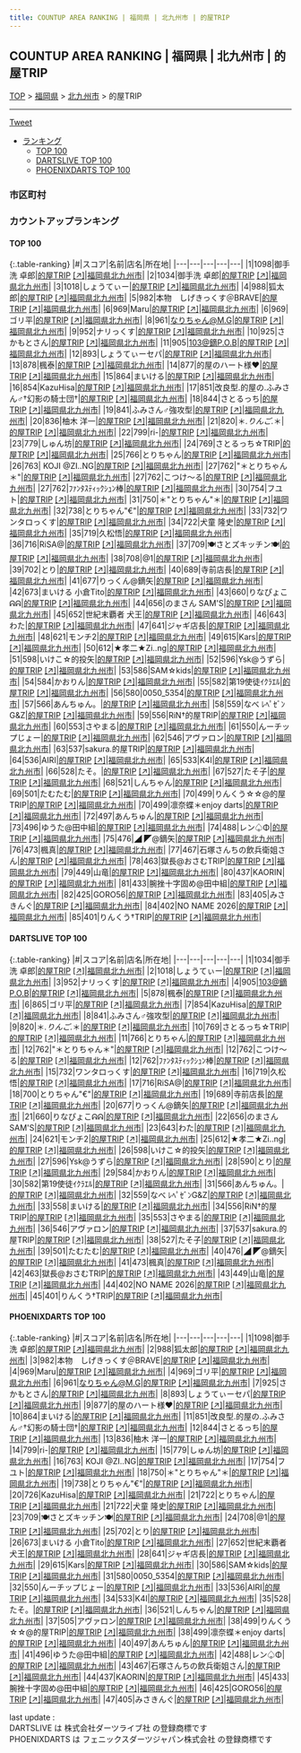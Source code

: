 ```yaml
---
title: COUNTUP AREA RANKING | 福岡県 | 北九州市 | 的屋TRIP
---
```

## COUNTUP AREA RANKING | 福岡県 | 北九州市 | 的屋TRIP

[TOP](/darts/rank/) > [福岡県](/darts/rank/福岡県/) > [北九州市](/darts/rank/福岡県/北九州市/) > 的屋TRIP

___

<a href="https://twitter.com/share?ref_src=twsrc%5Etfw" data-text="COUNTUP AREA RANKING | 福岡県北九州市的屋TRIP" class="twitter-share-button" data-hashtags="DARTSLIVE,PHOENIXDARTS,darts,ダーツ" data-show-count="false">Tweet</a>

* [ランキング](#カウントアップランキング)
    * [TOP 100](#top-100)
    * [DARTSLIVE TOP 100](#dartslive-top-100)
    * [PHOENIXDARTS TOP 100](#phoenixdarts-top-100)

### 市区町村

<ul>

</ul>

### カウントアップランキング

#### TOP 100



{:.table-ranking}
|#|スコア|名前|店名|所在地|
|---|---|---|---|---|
|1|1098|<span class="rank-name-pd">御手洗  卓郎</span>|<a href="/darts/rank/shops/8245.html">的屋TRIP</a> <a href="https://vs.phoenixdarts.com/jp/shop/shopDetailInfo/s_8245?s_seq=8245">[↗]</a>|<a href="/darts/rank/福岡県/北九州市">福岡県北九州市</a>|
|2|1034|<span class="rank-name-dl">御手洗 卓郎</span>|<a href="/darts/rank/shops/a329eb5aad9221e40d9b047a20a7ba1e.html">的屋TRIP</a> <a href="https://search.dartslive.com/jp/shop/a329eb5aad9221e40d9b047a20a7ba1e">[↗]</a>|<a href="/darts/rank/福岡県/北九州市">福岡県北九州市</a>|
|3|1018|<span class="rank-name-dl">しょうてぃー</span>|<a href="/darts/rank/shops/a329eb5aad9221e40d9b047a20a7ba1e.html">的屋TRIP</a> <a href="https://search.dartslive.com/jp/shop/a329eb5aad9221e40d9b047a20a7ba1e">[↗]</a>|<a href="/darts/rank/福岡県/北九州市">福岡県北九州市</a>|
|4|988|<span class="rank-name-pd">狐太郎</span>|<a href="/darts/rank/shops/8245.html">的屋TRIP</a> <a href="https://vs.phoenixdarts.com/jp/shop/shopDetailInfo/s_8245?s_seq=8245">[↗]</a>|<a href="/darts/rank/福岡県/北九州市">福岡県北九州市</a>|
|5|982|<span class="rank-name-pd">本物　しげきっくす＠BRAVE</span>|<a href="/darts/rank/shops/8245.html">的屋TRIP</a> <a href="https://vs.phoenixdarts.com/jp/shop/shopDetailInfo/s_8245?s_seq=8245">[↗]</a>|<a href="/darts/rank/福岡県/北九州市">福岡県北九州市</a>|
|6|969|<span class="rank-name-pd">Maru</span>|<a href="/darts/rank/shops/8245.html">的屋TRIP</a> <a href="https://vs.phoenixdarts.com/jp/shop/shopDetailInfo/s_8245?s_seq=8245">[↗]</a>|<a href="/darts/rank/福岡県/北九州市">福岡県北九州市</a>|
|6|969|<span class="rank-name-pd">ゴリ平</span>|<a href="/darts/rank/shops/8245.html">的屋TRIP</a> <a href="https://vs.phoenixdarts.com/jp/shop/shopDetailInfo/s_8245?s_seq=8245">[↗]</a>|<a href="/darts/rank/福岡県/北九州市">福岡県北九州市</a>|
|8|961|<span class="rank-name-pd">なりちゃん@M.G</span>|<a href="/darts/rank/shops/8245.html">的屋TRIP</a> <a href="https://vs.phoenixdarts.com/jp/shop/shopDetailInfo/s_8245?s_seq=8245">[↗]</a>|<a href="/darts/rank/福岡県/北九州市">福岡県北九州市</a>|
|9|952|<span class="rank-name-dl">ナリっくす</span>|<a href="/darts/rank/shops/a329eb5aad9221e40d9b047a20a7ba1e.html">的屋TRIP</a> <a href="https://search.dartslive.com/jp/shop/a329eb5aad9221e40d9b047a20a7ba1e">[↗]</a>|<a href="/darts/rank/福岡県/北九州市">福岡県北九州市</a>|
|10|925|<span class="rank-name-pd">さかもとさん</span>|<a href="/darts/rank/shops/8245.html">的屋TRIP</a> <a href="https://vs.phoenixdarts.com/jp/shop/shopDetailInfo/s_8245?s_seq=8245">[↗]</a>|<a href="/darts/rank/福岡県/北九州市">福岡県北九州市</a>|
|11|905|<span class="rank-name-dl">103@鏑P.O.B</span>|<a href="/darts/rank/shops/a329eb5aad9221e40d9b047a20a7ba1e.html">的屋TRIP</a> <a href="https://search.dartslive.com/jp/shop/a329eb5aad9221e40d9b047a20a7ba1e">[↗]</a>|<a href="/darts/rank/福岡県/北九州市">福岡県北九州市</a>|
|12|893|<span class="rank-name-pd">しょうてぃーセパ</span>|<a href="/darts/rank/shops/8245.html">的屋TRIP</a> <a href="https://vs.phoenixdarts.com/jp/shop/shopDetailInfo/s_8245?s_seq=8245">[↗]</a>|<a href="/darts/rank/福岡県/北九州市">福岡県北九州市</a>|
|13|878|<span class="rank-name-dl">楓泰</span>|<a href="/darts/rank/shops/a329eb5aad9221e40d9b047a20a7ba1e.html">的屋TRIP</a> <a href="https://search.dartslive.com/jp/shop/a329eb5aad9221e40d9b047a20a7ba1e">[↗]</a>|<a href="/darts/rank/福岡県/北九州市">福岡県北九州市</a>|
|14|877|<span class="rank-name-pd">的屋のハート様♥️</span>|<a href="/darts/rank/shops/8245.html">的屋TRIP</a> <a href="https://vs.phoenixdarts.com/jp/shop/shopDetailInfo/s_8245?s_seq=8245">[↗]</a>|<a href="/darts/rank/福岡県/北九州市">福岡県北九州市</a>|
|15|864|<span class="rank-name-pd">まいける</span>|<a href="/darts/rank/shops/8245.html">的屋TRIP</a> <a href="https://vs.phoenixdarts.com/jp/shop/shopDetailInfo/s_8245?s_seq=8245">[↗]</a>|<a href="/darts/rank/福岡県/北九州市">福岡県北九州市</a>|
|16|854|<span class="rank-name-dl">KazuHisa</span>|<a href="/darts/rank/shops/a329eb5aad9221e40d9b047a20a7ba1e.html">的屋TRIP</a> <a href="https://search.dartslive.com/jp/shop/a329eb5aad9221e40d9b047a20a7ba1e">[↗]</a>|<a href="/darts/rank/福岡県/北九州市">福岡県北九州市</a>|
|17|851|<span class="rank-name-pd">改良型.的屋の.ふみさん♂†幻影の騎士団†</span>|<a href="/darts/rank/shops/8245.html">的屋TRIP</a> <a href="https://vs.phoenixdarts.com/jp/shop/shopDetailInfo/s_8245?s_seq=8245">[↗]</a>|<a href="/darts/rank/福岡県/北九州市">福岡県北九州市</a>|
|18|844|<span class="rank-name-pd">さとるっち</span>|<a href="/darts/rank/shops/8245.html">的屋TRIP</a> <a href="https://vs.phoenixdarts.com/jp/shop/shopDetailInfo/s_8245?s_seq=8245">[↗]</a>|<a href="/darts/rank/福岡県/北九州市">福岡県北九州市</a>|
|19|841|<span class="rank-name-dl">ふみさん♂強攻型</span>|<a href="/darts/rank/shops/a329eb5aad9221e40d9b047a20a7ba1e.html">的屋TRIP</a> <a href="https://search.dartslive.com/jp/shop/a329eb5aad9221e40d9b047a20a7ba1e">[↗]</a>|<a href="/darts/rank/福岡県/北九州市">福岡県北九州市</a>|
|20|836|<span class="rank-name-pd">柚木 洋一</span>|<a href="/darts/rank/shops/8245.html">的屋TRIP</a> <a href="https://vs.phoenixdarts.com/jp/shop/shopDetailInfo/s_8245?s_seq=8245">[↗]</a>|<a href="/darts/rank/福岡県/北九州市">福岡県北九州市</a>|
|21|820|<span class="rank-name-dl">＊*.りんご.*＊</span>|<a href="/darts/rank/shops/a329eb5aad9221e40d9b047a20a7ba1e.html">的屋TRIP</a> <a href="https://search.dartslive.com/jp/shop/a329eb5aad9221e40d9b047a20a7ba1e">[↗]</a>|<a href="/darts/rank/福岡県/北九州市">福岡県北九州市</a>|
|22|799|<span class="rank-name-pd">ri-</span>|<a href="/darts/rank/shops/8245.html">的屋TRIP</a> <a href="https://vs.phoenixdarts.com/jp/shop/shopDetailInfo/s_8245?s_seq=8245">[↗]</a>|<a href="/darts/rank/福岡県/北九州市">福岡県北九州市</a>|
|23|779|<span class="rank-name-pd">しゅん坊</span>|<a href="/darts/rank/shops/8245.html">的屋TRIP</a> <a href="https://vs.phoenixdarts.com/jp/shop/shopDetailInfo/s_8245?s_seq=8245">[↗]</a>|<a href="/darts/rank/福岡県/北九州市">福岡県北九州市</a>|
|24|769|<span class="rank-name-dl">さとるっち☆TRIP</span>|<a href="/darts/rank/shops/a329eb5aad9221e40d9b047a20a7ba1e.html">的屋TRIP</a> <a href="https://search.dartslive.com/jp/shop/a329eb5aad9221e40d9b047a20a7ba1e">[↗]</a>|<a href="/darts/rank/福岡県/北九州市">福岡県北九州市</a>|
|25|766|<span class="rank-name-dl">とりちゃん</span>|<a href="/darts/rank/shops/a329eb5aad9221e40d9b047a20a7ba1e.html">的屋TRIP</a> <a href="https://search.dartslive.com/jp/shop/a329eb5aad9221e40d9b047a20a7ba1e">[↗]</a>|<a href="/darts/rank/福岡県/北九州市">福岡県北九州市</a>|
|26|763|<span class="rank-name-pd"> KOJI @ZI..NG</span>|<a href="/darts/rank/shops/8245.html">的屋TRIP</a> <a href="https://vs.phoenixdarts.com/jp/shop/shopDetailInfo/s_8245?s_seq=8245">[↗]</a>|<a href="/darts/rank/福岡県/北九州市">福岡県北九州市</a>|
|27|762|<span class="rank-name-dl">&quot;＊とりちゃん＊&quot;</span>|<a href="/darts/rank/shops/a329eb5aad9221e40d9b047a20a7ba1e.html">的屋TRIP</a> <a href="https://search.dartslive.com/jp/shop/a329eb5aad9221e40d9b047a20a7ba1e">[↗]</a>|<a href="/darts/rank/福岡県/北九州市">福岡県北九州市</a>|
|27|762|<span class="rank-name-dl">こつけ〜る</span>|<a href="/darts/rank/shops/a329eb5aad9221e40d9b047a20a7ba1e.html">的屋TRIP</a> <a href="https://search.dartslive.com/jp/shop/a329eb5aad9221e40d9b047a20a7ba1e">[↗]</a>|<a href="/darts/rank/福岡県/北九州市">福岡県北九州市</a>|
|27|762|<span class="rank-name-dl">ﾌｧﾝﾀｽﾃｨｯｸｼｭﾝ棒</span>|<a href="/darts/rank/shops/a329eb5aad9221e40d9b047a20a7ba1e.html">的屋TRIP</a> <a href="https://search.dartslive.com/jp/shop/a329eb5aad9221e40d9b047a20a7ba1e">[↗]</a>|<a href="/darts/rank/福岡県/北九州市">福岡県北九州市</a>|
|30|754|<span class="rank-name-pd">フユト</span>|<a href="/darts/rank/shops/8245.html">的屋TRIP</a> <a href="https://vs.phoenixdarts.com/jp/shop/shopDetailInfo/s_8245?s_seq=8245">[↗]</a>|<a href="/darts/rank/福岡県/北九州市">福岡県北九州市</a>|
|31|750|<span class="rank-name-pd">＊&quot;とりちゃん&quot;＊</span>|<a href="/darts/rank/shops/8245.html">的屋TRIP</a> <a href="https://vs.phoenixdarts.com/jp/shop/shopDetailInfo/s_8245?s_seq=8245">[↗]</a>|<a href="/darts/rank/福岡県/北九州市">福岡県北九州市</a>|
|32|738|<span class="rank-name-pd">とりちゃん&quot;€&quot;</span>|<a href="/darts/rank/shops/8245.html">的屋TRIP</a> <a href="https://vs.phoenixdarts.com/jp/shop/shopDetailInfo/s_8245?s_seq=8245">[↗]</a>|<a href="/darts/rank/福岡県/北九州市">福岡県北九州市</a>|
|33|732|<span class="rank-name-dl">ワンタロっくす</span>|<a href="/darts/rank/shops/a329eb5aad9221e40d9b047a20a7ba1e.html">的屋TRIP</a> <a href="https://search.dartslive.com/jp/shop/a329eb5aad9221e40d9b047a20a7ba1e">[↗]</a>|<a href="/darts/rank/福岡県/北九州市">福岡県北九州市</a>|
|34|722|<span class="rank-name-pd">犬童 隆史</span>|<a href="/darts/rank/shops/8245.html">的屋TRIP</a> <a href="https://vs.phoenixdarts.com/jp/shop/shopDetailInfo/s_8245?s_seq=8245">[↗]</a>|<a href="/darts/rank/福岡県/北九州市">福岡県北九州市</a>|
|35|719|<span class="rank-name-dl">久松悟</span>|<a href="/darts/rank/shops/a329eb5aad9221e40d9b047a20a7ba1e.html">的屋TRIP</a> <a href="https://search.dartslive.com/jp/shop/a329eb5aad9221e40d9b047a20a7ba1e">[↗]</a>|<a href="/darts/rank/福岡県/北九州市">福岡県北九州市</a>|
|36|716|<span class="rank-name-dl">RiSA@</span>|<a href="/darts/rank/shops/a329eb5aad9221e40d9b047a20a7ba1e.html">的屋TRIP</a> <a href="https://search.dartslive.com/jp/shop/a329eb5aad9221e40d9b047a20a7ba1e">[↗]</a>|<a href="/darts/rank/福岡県/北九州市">福岡県北九州市</a>|
|37|709|<span class="rank-name-pd">🍽さとズキッチン🍽</span>|<a href="/darts/rank/shops/8245.html">的屋TRIP</a> <a href="https://vs.phoenixdarts.com/jp/shop/shopDetailInfo/s_8245?s_seq=8245">[↗]</a>|<a href="/darts/rank/福岡県/北九州市">福岡県北九州市</a>|
|38|708|<span class="rank-name-pd">@1</span>|<a href="/darts/rank/shops/8245.html">的屋TRIP</a> <a href="https://vs.phoenixdarts.com/jp/shop/shopDetailInfo/s_8245?s_seq=8245">[↗]</a>|<a href="/darts/rank/福岡県/北九州市">福岡県北九州市</a>|
|39|702|<span class="rank-name-pd">とり</span>|<a href="/darts/rank/shops/8245.html">的屋TRIP</a> <a href="https://vs.phoenixdarts.com/jp/shop/shopDetailInfo/s_8245?s_seq=8245">[↗]</a>|<a href="/darts/rank/福岡県/北九州市">福岡県北九州市</a>|
|40|689|<span class="rank-name-dl">寺前店長</span>|<a href="/darts/rank/shops/a329eb5aad9221e40d9b047a20a7ba1e.html">的屋TRIP</a> <a href="https://search.dartslive.com/jp/shop/a329eb5aad9221e40d9b047a20a7ba1e">[↗]</a>|<a href="/darts/rank/福岡県/北九州市">福岡県北九州市</a>|
|41|677|<span class="rank-name-dl">りっくん@鏑矢</span>|<a href="/darts/rank/shops/a329eb5aad9221e40d9b047a20a7ba1e.html">的屋TRIP</a> <a href="https://search.dartslive.com/jp/shop/a329eb5aad9221e40d9b047a20a7ba1e">[↗]</a>|<a href="/darts/rank/福岡県/北九州市">福岡県北九州市</a>|
|42|673|<span class="rank-name-pd">まいける 小倉Tito</span>|<a href="/darts/rank/shops/8245.html">的屋TRIP</a> <a href="https://vs.phoenixdarts.com/jp/shop/shopDetailInfo/s_8245?s_seq=8245">[↗]</a>|<a href="/darts/rank/福岡県/北九州市">福岡県北九州市</a>|
|43|660|<span class="rank-name-dl">りなぴょこᕱᕱ︎</span>|<a href="/darts/rank/shops/a329eb5aad9221e40d9b047a20a7ba1e.html">的屋TRIP</a> <a href="https://search.dartslive.com/jp/shop/a329eb5aad9221e40d9b047a20a7ba1e">[↗]</a>|<a href="/darts/rank/福岡県/北九州市">福岡県北九州市</a>|
|44|656|<span class="rank-name-dl">のまさん SAM&#x27;S</span>|<a href="/darts/rank/shops/a329eb5aad9221e40d9b047a20a7ba1e.html">的屋TRIP</a> <a href="https://search.dartslive.com/jp/shop/a329eb5aad9221e40d9b047a20a7ba1e">[↗]</a>|<a href="/darts/rank/福岡県/北九州市">福岡県北九州市</a>|
|45|652|<span class="rank-name-pd">世紀末覇者 犬王</span>|<a href="/darts/rank/shops/8245.html">的屋TRIP</a> <a href="https://vs.phoenixdarts.com/jp/shop/shopDetailInfo/s_8245?s_seq=8245">[↗]</a>|<a href="/darts/rank/福岡県/北九州市">福岡県北九州市</a>|
|46|643|<span class="rank-name-dl">わた</span>|<a href="/darts/rank/shops/a329eb5aad9221e40d9b047a20a7ba1e.html">的屋TRIP</a> <a href="https://search.dartslive.com/jp/shop/a329eb5aad9221e40d9b047a20a7ba1e">[↗]</a>|<a href="/darts/rank/福岡県/北九州市">福岡県北九州市</a>|
|47|641|<span class="rank-name-pd">ジャギ店長</span>|<a href="/darts/rank/shops/8245.html">的屋TRIP</a> <a href="https://vs.phoenixdarts.com/jp/shop/shopDetailInfo/s_8245?s_seq=8245">[↗]</a>|<a href="/darts/rank/福岡県/北九州市">福岡県北九州市</a>|
|48|621|<span class="rank-name-dl">モンチ2</span>|<a href="/darts/rank/shops/a329eb5aad9221e40d9b047a20a7ba1e.html">的屋TRIP</a> <a href="https://search.dartslive.com/jp/shop/a329eb5aad9221e40d9b047a20a7ba1e">[↗]</a>|<a href="/darts/rank/福岡県/北九州市">福岡県北九州市</a>|
|49|615|<span class="rank-name-pd">Kars</span>|<a href="/darts/rank/shops/8245.html">的屋TRIP</a> <a href="https://vs.phoenixdarts.com/jp/shop/shopDetailInfo/s_8245?s_seq=8245">[↗]</a>|<a href="/darts/rank/福岡県/北九州市">福岡県北九州市</a>|
|50|612|<span class="rank-name-dl">★孝二★Zi..ng</span>|<a href="/darts/rank/shops/a329eb5aad9221e40d9b047a20a7ba1e.html">的屋TRIP</a> <a href="https://search.dartslive.com/jp/shop/a329eb5aad9221e40d9b047a20a7ba1e">[↗]</a>|<a href="/darts/rank/福岡県/北九州市">福岡県北九州市</a>|
|51|598|<span class="rank-name-dl">いけこ☆的投矢</span>|<a href="/darts/rank/shops/a329eb5aad9221e40d9b047a20a7ba1e.html">的屋TRIP</a> <a href="https://search.dartslive.com/jp/shop/a329eb5aad9221e40d9b047a20a7ba1e">[↗]</a>|<a href="/darts/rank/福岡県/北九州市">福岡県北九州市</a>|
|52|596|<span class="rank-name-dl">Ysk@うずら</span>|<a href="/darts/rank/shops/a329eb5aad9221e40d9b047a20a7ba1e.html">的屋TRIP</a> <a href="https://search.dartslive.com/jp/shop/a329eb5aad9221e40d9b047a20a7ba1e">[↗]</a>|<a href="/darts/rank/福岡県/北九州市">福岡県北九州市</a>|
|53|586|<span class="rank-name-pd">SAM☆kids</span>|<a href="/darts/rank/shops/8245.html">的屋TRIP</a> <a href="https://vs.phoenixdarts.com/jp/shop/shopDetailInfo/s_8245?s_seq=8245">[↗]</a>|<a href="/darts/rank/福岡県/北九州市">福岡県北九州市</a>|
|54|584|<span class="rank-name-dl">かおりん</span>|<a href="/darts/rank/shops/a329eb5aad9221e40d9b047a20a7ba1e.html">的屋TRIP</a> <a href="https://search.dartslive.com/jp/shop/a329eb5aad9221e40d9b047a20a7ba1e">[↗]</a>|<a href="/darts/rank/福岡県/北九州市">福岡県北九州市</a>|
|55|582|<span class="rank-name-dl">第19使徒ｲｸﾗｴﾙ</span>|<a href="/darts/rank/shops/a329eb5aad9221e40d9b047a20a7ba1e.html">的屋TRIP</a> <a href="https://search.dartslive.com/jp/shop/a329eb5aad9221e40d9b047a20a7ba1e">[↗]</a>|<a href="/darts/rank/福岡県/北九州市">福岡県北九州市</a>|
|56|580|<span class="rank-name-pd">0050_5354</span>|<a href="/darts/rank/shops/8245.html">的屋TRIP</a> <a href="https://vs.phoenixdarts.com/jp/shop/shopDetailInfo/s_8245?s_seq=8245">[↗]</a>|<a href="/darts/rank/福岡県/北九州市">福岡県北九州市</a>|
|57|566|<span class="rank-name-dl">あんちゅん。</span>|<a href="/darts/rank/shops/a329eb5aad9221e40d9b047a20a7ba1e.html">的屋TRIP</a> <a href="https://search.dartslive.com/jp/shop/a329eb5aad9221e40d9b047a20a7ba1e">[↗]</a>|<a href="/darts/rank/福岡県/北九州市">福岡県北九州市</a>|
|58|559|<span class="rank-name-dl">なべ ﾚﾍﾟｾﾞﾝG&amp;Z</span>|<a href="/darts/rank/shops/a329eb5aad9221e40d9b047a20a7ba1e.html">的屋TRIP</a> <a href="https://search.dartslive.com/jp/shop/a329eb5aad9221e40d9b047a20a7ba1e">[↗]</a>|<a href="/darts/rank/福岡県/北九州市">福岡県北九州市</a>|
|59|556|<span class="rank-name-dl">RiN†的屋TRIP</span>|<a href="/darts/rank/shops/a329eb5aad9221e40d9b047a20a7ba1e.html">的屋TRIP</a> <a href="https://search.dartslive.com/jp/shop/a329eb5aad9221e40d9b047a20a7ba1e">[↗]</a>|<a href="/darts/rank/福岡県/北九州市">福岡県北九州市</a>|
|60|553|<span class="rank-name-dl">さやまる</span>|<a href="/darts/rank/shops/a329eb5aad9221e40d9b047a20a7ba1e.html">的屋TRIP</a> <a href="https://search.dartslive.com/jp/shop/a329eb5aad9221e40d9b047a20a7ba1e">[↗]</a>|<a href="/darts/rank/福岡県/北九州市">福岡県北九州市</a>|
|61|550|<span class="rank-name-pd">んーチップじょー</span>|<a href="/darts/rank/shops/8245.html">的屋TRIP</a> <a href="https://vs.phoenixdarts.com/jp/shop/shopDetailInfo/s_8245?s_seq=8245">[↗]</a>|<a href="/darts/rank/福岡県/北九州市">福岡県北九州市</a>|
|62|546|<span class="rank-name-dl">アヴァロン</span>|<a href="/darts/rank/shops/a329eb5aad9221e40d9b047a20a7ba1e.html">的屋TRIP</a> <a href="https://search.dartslive.com/jp/shop/a329eb5aad9221e40d9b047a20a7ba1e">[↗]</a>|<a href="/darts/rank/福岡県/北九州市">福岡県北九州市</a>|
|63|537|<span class="rank-name-dl">sakura.的屋TRIP</span>|<a href="/darts/rank/shops/a329eb5aad9221e40d9b047a20a7ba1e.html">的屋TRIP</a> <a href="https://search.dartslive.com/jp/shop/a329eb5aad9221e40d9b047a20a7ba1e">[↗]</a>|<a href="/darts/rank/福岡県/北九州市">福岡県北九州市</a>|
|64|536|<span class="rank-name-pd">AIRI</span>|<a href="/darts/rank/shops/8245.html">的屋TRIP</a> <a href="https://vs.phoenixdarts.com/jp/shop/shopDetailInfo/s_8245?s_seq=8245">[↗]</a>|<a href="/darts/rank/福岡県/北九州市">福岡県北九州市</a>|
|65|533|<span class="rank-name-pd">K4I</span>|<a href="/darts/rank/shops/8245.html">的屋TRIP</a> <a href="https://vs.phoenixdarts.com/jp/shop/shopDetailInfo/s_8245?s_seq=8245">[↗]</a>|<a href="/darts/rank/福岡県/北九州市">福岡県北九州市</a>|
|66|528|<span class="rank-name-pd">たそ。</span>|<a href="/darts/rank/shops/8245.html">的屋TRIP</a> <a href="https://vs.phoenixdarts.com/jp/shop/shopDetailInfo/s_8245?s_seq=8245">[↗]</a>|<a href="/darts/rank/福岡県/北九州市">福岡県北九州市</a>|
|67|527|<span class="rank-name-dl">たそ子</span>|<a href="/darts/rank/shops/a329eb5aad9221e40d9b047a20a7ba1e.html">的屋TRIP</a> <a href="https://search.dartslive.com/jp/shop/a329eb5aad9221e40d9b047a20a7ba1e">[↗]</a>|<a href="/darts/rank/福岡県/北九州市">福岡県北九州市</a>|
|68|521|<span class="rank-name-pd">しんちゃん</span>|<a href="/darts/rank/shops/8245.html">的屋TRIP</a> <a href="https://vs.phoenixdarts.com/jp/shop/shopDetailInfo/s_8245?s_seq=8245">[↗]</a>|<a href="/darts/rank/福岡県/北九州市">福岡県北九州市</a>|
|69|501|<span class="rank-name-dl">たむたむ</span>|<a href="/darts/rank/shops/a329eb5aad9221e40d9b047a20a7ba1e.html">的屋TRIP</a> <a href="https://search.dartslive.com/jp/shop/a329eb5aad9221e40d9b047a20a7ba1e">[↗]</a>|<a href="/darts/rank/福岡県/北九州市">福岡県北九州市</a>|
|70|499|<span class="rank-name-pd">りんくう☆☆@的屋TRIP</span>|<a href="/darts/rank/shops/8245.html">的屋TRIP</a> <a href="https://vs.phoenixdarts.com/jp/shop/shopDetailInfo/s_8245?s_seq=8245">[↗]</a>|<a href="/darts/rank/福岡県/北九州市">福岡県北九州市</a>|
|70|499|<span class="rank-name-pd">凛奈蝶＊enjoy darts</span>|<a href="/darts/rank/shops/8245.html">的屋TRIP</a> <a href="https://vs.phoenixdarts.com/jp/shop/shopDetailInfo/s_8245?s_seq=8245">[↗]</a>|<a href="/darts/rank/福岡県/北九州市">福岡県北九州市</a>|
|72|497|<span class="rank-name-pd">あんちゅん</span>|<a href="/darts/rank/shops/8245.html">的屋TRIP</a> <a href="https://vs.phoenixdarts.com/jp/shop/shopDetailInfo/s_8245?s_seq=8245">[↗]</a>|<a href="/darts/rank/福岡県/北九州市">福岡県北九州市</a>|
|73|496|<span class="rank-name-pd">ゆうた@田中組</span>|<a href="/darts/rank/shops/8245.html">的屋TRIP</a> <a href="https://vs.phoenixdarts.com/jp/shop/shopDetailInfo/s_8245?s_seq=8245">[↗]</a>|<a href="/darts/rank/福岡県/北九州市">福岡県北九州市</a>|
|74|488|<span class="rank-name-pd">レン♤Φ</span>|<a href="/darts/rank/shops/8245.html">的屋TRIP</a> <a href="https://vs.phoenixdarts.com/jp/shop/shopDetailInfo/s_8245?s_seq=8245">[↗]</a>|<a href="/darts/rank/福岡県/北九州市">福岡県北九州市</a>|
|75|476|<span class="rank-name-dl">◢ ◤@鏑矢</span>|<a href="/darts/rank/shops/a329eb5aad9221e40d9b047a20a7ba1e.html">的屋TRIP</a> <a href="https://search.dartslive.com/jp/shop/a329eb5aad9221e40d9b047a20a7ba1e">[↗]</a>|<a href="/darts/rank/福岡県/北九州市">福岡県北九州市</a>|
|76|473|<span class="rank-name-dl">楓真</span>|<a href="/darts/rank/shops/a329eb5aad9221e40d9b047a20a7ba1e.html">的屋TRIP</a> <a href="https://search.dartslive.com/jp/shop/a329eb5aad9221e40d9b047a20a7ba1e">[↗]</a>|<a href="/darts/rank/福岡県/北九州市">福岡県北九州市</a>|
|77|467|<span class="rank-name-pd">石塚さんちの飲兵衛姐さん</span>|<a href="/darts/rank/shops/8245.html">的屋TRIP</a> <a href="https://vs.phoenixdarts.com/jp/shop/shopDetailInfo/s_8245?s_seq=8245">[↗]</a>|<a href="/darts/rank/福岡県/北九州市">福岡県北九州市</a>|
|78|463|<span class="rank-name-dl">獄長@おさむTRIP</span>|<a href="/darts/rank/shops/a329eb5aad9221e40d9b047a20a7ba1e.html">的屋TRIP</a> <a href="https://search.dartslive.com/jp/shop/a329eb5aad9221e40d9b047a20a7ba1e">[↗]</a>|<a href="/darts/rank/福岡県/北九州市">福岡県北九州市</a>|
|79|449|<span class="rank-name-dl">山竜</span>|<a href="/darts/rank/shops/a329eb5aad9221e40d9b047a20a7ba1e.html">的屋TRIP</a> <a href="https://search.dartslive.com/jp/shop/a329eb5aad9221e40d9b047a20a7ba1e">[↗]</a>|<a href="/darts/rank/福岡県/北九州市">福岡県北九州市</a>|
|80|437|<span class="rank-name-pd">KAORIN</span>|<a href="/darts/rank/shops/8245.html">的屋TRIP</a> <a href="https://vs.phoenixdarts.com/jp/shop/shopDetailInfo/s_8245?s_seq=8245">[↗]</a>|<a href="/darts/rank/福岡県/北九州市">福岡県北九州市</a>|
|81|433|<span class="rank-name-pd">腕挫十字固め@田中組</span>|<a href="/darts/rank/shops/8245.html">的屋TRIP</a> <a href="https://vs.phoenixdarts.com/jp/shop/shopDetailInfo/s_8245?s_seq=8245">[↗]</a>|<a href="/darts/rank/福岡県/北九州市">福岡県北九州市</a>|
|82|425|<span class="rank-name-pd">GORO56</span>|<a href="/darts/rank/shops/8245.html">的屋TRIP</a> <a href="https://vs.phoenixdarts.com/jp/shop/shopDetailInfo/s_8245?s_seq=8245">[↗]</a>|<a href="/darts/rank/福岡県/北九州市">福岡県北九州市</a>|
|83|405|<span class="rank-name-pd">みさきんぐ</span>|<a href="/darts/rank/shops/8245.html">的屋TRIP</a> <a href="https://vs.phoenixdarts.com/jp/shop/shopDetailInfo/s_8245?s_seq=8245">[↗]</a>|<a href="/darts/rank/福岡県/北九州市">福岡県北九州市</a>|
|84|402|<span class="rank-name-dl">NO NAME 2026</span>|<a href="/darts/rank/shops/a329eb5aad9221e40d9b047a20a7ba1e.html">的屋TRIP</a> <a href="https://search.dartslive.com/jp/shop/a329eb5aad9221e40d9b047a20a7ba1e">[↗]</a>|<a href="/darts/rank/福岡県/北九州市">福岡県北九州市</a>|
|85|401|<span class="rank-name-dl">りんくう†TRIP</span>|<a href="/darts/rank/shops/a329eb5aad9221e40d9b047a20a7ba1e.html">的屋TRIP</a> <a href="https://search.dartslive.com/jp/shop/a329eb5aad9221e40d9b047a20a7ba1e">[↗]</a>|<a href="/darts/rank/福岡県/北九州市">福岡県北九州市</a>|


#### DARTSLIVE TOP 100



{:.table-ranking}
|#|スコア|名前|店名|所在地|
|---|---|---|---|---|
|1|1034|<span class="rank-name-dl">御手洗 卓郎</span>|<a href="/darts/rank/shops/a329eb5aad9221e40d9b047a20a7ba1e.html">的屋TRIP</a> <a href="https://search.dartslive.com/jp/shop/a329eb5aad9221e40d9b047a20a7ba1e">[↗]</a>|<a href="/darts/rank/福岡県/北九州市">福岡県北九州市</a>|
|2|1018|<span class="rank-name-dl">しょうてぃー</span>|<a href="/darts/rank/shops/a329eb5aad9221e40d9b047a20a7ba1e.html">的屋TRIP</a> <a href="https://search.dartslive.com/jp/shop/a329eb5aad9221e40d9b047a20a7ba1e">[↗]</a>|<a href="/darts/rank/福岡県/北九州市">福岡県北九州市</a>|
|3|952|<span class="rank-name-dl">ナリっくす</span>|<a href="/darts/rank/shops/a329eb5aad9221e40d9b047a20a7ba1e.html">的屋TRIP</a> <a href="https://search.dartslive.com/jp/shop/a329eb5aad9221e40d9b047a20a7ba1e">[↗]</a>|<a href="/darts/rank/福岡県/北九州市">福岡県北九州市</a>|
|4|905|<span class="rank-name-dl">103@鏑P.O.B</span>|<a href="/darts/rank/shops/a329eb5aad9221e40d9b047a20a7ba1e.html">的屋TRIP</a> <a href="https://search.dartslive.com/jp/shop/a329eb5aad9221e40d9b047a20a7ba1e">[↗]</a>|<a href="/darts/rank/福岡県/北九州市">福岡県北九州市</a>|
|5|878|<span class="rank-name-dl">楓泰</span>|<a href="/darts/rank/shops/a329eb5aad9221e40d9b047a20a7ba1e.html">的屋TRIP</a> <a href="https://search.dartslive.com/jp/shop/a329eb5aad9221e40d9b047a20a7ba1e">[↗]</a>|<a href="/darts/rank/福岡県/北九州市">福岡県北九州市</a>|
|6|865|<span class="rank-name-dl">ゴリ平</span>|<a href="/darts/rank/shops/a329eb5aad9221e40d9b047a20a7ba1e.html">的屋TRIP</a> <a href="https://search.dartslive.com/jp/shop/a329eb5aad9221e40d9b047a20a7ba1e">[↗]</a>|<a href="/darts/rank/福岡県/北九州市">福岡県北九州市</a>|
|7|854|<span class="rank-name-dl">KazuHisa</span>|<a href="/darts/rank/shops/a329eb5aad9221e40d9b047a20a7ba1e.html">的屋TRIP</a> <a href="https://search.dartslive.com/jp/shop/a329eb5aad9221e40d9b047a20a7ba1e">[↗]</a>|<a href="/darts/rank/福岡県/北九州市">福岡県北九州市</a>|
|8|841|<span class="rank-name-dl">ふみさん♂強攻型</span>|<a href="/darts/rank/shops/a329eb5aad9221e40d9b047a20a7ba1e.html">的屋TRIP</a> <a href="https://search.dartslive.com/jp/shop/a329eb5aad9221e40d9b047a20a7ba1e">[↗]</a>|<a href="/darts/rank/福岡県/北九州市">福岡県北九州市</a>|
|9|820|<span class="rank-name-dl">＊*.りんご.*＊</span>|<a href="/darts/rank/shops/a329eb5aad9221e40d9b047a20a7ba1e.html">的屋TRIP</a> <a href="https://search.dartslive.com/jp/shop/a329eb5aad9221e40d9b047a20a7ba1e">[↗]</a>|<a href="/darts/rank/福岡県/北九州市">福岡県北九州市</a>|
|10|769|<span class="rank-name-dl">さとるっち☆TRIP</span>|<a href="/darts/rank/shops/a329eb5aad9221e40d9b047a20a7ba1e.html">的屋TRIP</a> <a href="https://search.dartslive.com/jp/shop/a329eb5aad9221e40d9b047a20a7ba1e">[↗]</a>|<a href="/darts/rank/福岡県/北九州市">福岡県北九州市</a>|
|11|766|<span class="rank-name-dl">とりちゃん</span>|<a href="/darts/rank/shops/a329eb5aad9221e40d9b047a20a7ba1e.html">的屋TRIP</a> <a href="https://search.dartslive.com/jp/shop/a329eb5aad9221e40d9b047a20a7ba1e">[↗]</a>|<a href="/darts/rank/福岡県/北九州市">福岡県北九州市</a>|
|12|762|<span class="rank-name-dl">&quot;＊とりちゃん＊&quot;</span>|<a href="/darts/rank/shops/a329eb5aad9221e40d9b047a20a7ba1e.html">的屋TRIP</a> <a href="https://search.dartslive.com/jp/shop/a329eb5aad9221e40d9b047a20a7ba1e">[↗]</a>|<a href="/darts/rank/福岡県/北九州市">福岡県北九州市</a>|
|12|762|<span class="rank-name-dl">こつけ〜る</span>|<a href="/darts/rank/shops/a329eb5aad9221e40d9b047a20a7ba1e.html">的屋TRIP</a> <a href="https://search.dartslive.com/jp/shop/a329eb5aad9221e40d9b047a20a7ba1e">[↗]</a>|<a href="/darts/rank/福岡県/北九州市">福岡県北九州市</a>|
|12|762|<span class="rank-name-dl">ﾌｧﾝﾀｽﾃｨｯｸｼｭﾝ棒</span>|<a href="/darts/rank/shops/a329eb5aad9221e40d9b047a20a7ba1e.html">的屋TRIP</a> <a href="https://search.dartslive.com/jp/shop/a329eb5aad9221e40d9b047a20a7ba1e">[↗]</a>|<a href="/darts/rank/福岡県/北九州市">福岡県北九州市</a>|
|15|732|<span class="rank-name-dl">ワンタロっくす</span>|<a href="/darts/rank/shops/a329eb5aad9221e40d9b047a20a7ba1e.html">的屋TRIP</a> <a href="https://search.dartslive.com/jp/shop/a329eb5aad9221e40d9b047a20a7ba1e">[↗]</a>|<a href="/darts/rank/福岡県/北九州市">福岡県北九州市</a>|
|16|719|<span class="rank-name-dl">久松悟</span>|<a href="/darts/rank/shops/a329eb5aad9221e40d9b047a20a7ba1e.html">的屋TRIP</a> <a href="https://search.dartslive.com/jp/shop/a329eb5aad9221e40d9b047a20a7ba1e">[↗]</a>|<a href="/darts/rank/福岡県/北九州市">福岡県北九州市</a>|
|17|716|<span class="rank-name-dl">RiSA@</span>|<a href="/darts/rank/shops/a329eb5aad9221e40d9b047a20a7ba1e.html">的屋TRIP</a> <a href="https://search.dartslive.com/jp/shop/a329eb5aad9221e40d9b047a20a7ba1e">[↗]</a>|<a href="/darts/rank/福岡県/北九州市">福岡県北九州市</a>|
|18|700|<span class="rank-name-dl">とりちゃん&quot;€&quot;</span>|<a href="/darts/rank/shops/a329eb5aad9221e40d9b047a20a7ba1e.html">的屋TRIP</a> <a href="https://search.dartslive.com/jp/shop/a329eb5aad9221e40d9b047a20a7ba1e">[↗]</a>|<a href="/darts/rank/福岡県/北九州市">福岡県北九州市</a>|
|19|689|<span class="rank-name-dl">寺前店長</span>|<a href="/darts/rank/shops/a329eb5aad9221e40d9b047a20a7ba1e.html">的屋TRIP</a> <a href="https://search.dartslive.com/jp/shop/a329eb5aad9221e40d9b047a20a7ba1e">[↗]</a>|<a href="/darts/rank/福岡県/北九州市">福岡県北九州市</a>|
|20|677|<span class="rank-name-dl">りっくん@鏑矢</span>|<a href="/darts/rank/shops/a329eb5aad9221e40d9b047a20a7ba1e.html">的屋TRIP</a> <a href="https://search.dartslive.com/jp/shop/a329eb5aad9221e40d9b047a20a7ba1e">[↗]</a>|<a href="/darts/rank/福岡県/北九州市">福岡県北九州市</a>|
|21|660|<span class="rank-name-dl">りなぴょこᕱᕱ︎</span>|<a href="/darts/rank/shops/a329eb5aad9221e40d9b047a20a7ba1e.html">的屋TRIP</a> <a href="https://search.dartslive.com/jp/shop/a329eb5aad9221e40d9b047a20a7ba1e">[↗]</a>|<a href="/darts/rank/福岡県/北九州市">福岡県北九州市</a>|
|22|656|<span class="rank-name-dl">のまさん SAM&#x27;S</span>|<a href="/darts/rank/shops/a329eb5aad9221e40d9b047a20a7ba1e.html">的屋TRIP</a> <a href="https://search.dartslive.com/jp/shop/a329eb5aad9221e40d9b047a20a7ba1e">[↗]</a>|<a href="/darts/rank/福岡県/北九州市">福岡県北九州市</a>|
|23|643|<span class="rank-name-dl">わた</span>|<a href="/darts/rank/shops/a329eb5aad9221e40d9b047a20a7ba1e.html">的屋TRIP</a> <a href="https://search.dartslive.com/jp/shop/a329eb5aad9221e40d9b047a20a7ba1e">[↗]</a>|<a href="/darts/rank/福岡県/北九州市">福岡県北九州市</a>|
|24|621|<span class="rank-name-dl">モンチ2</span>|<a href="/darts/rank/shops/a329eb5aad9221e40d9b047a20a7ba1e.html">的屋TRIP</a> <a href="https://search.dartslive.com/jp/shop/a329eb5aad9221e40d9b047a20a7ba1e">[↗]</a>|<a href="/darts/rank/福岡県/北九州市">福岡県北九州市</a>|
|25|612|<span class="rank-name-dl">★孝二★Zi..ng</span>|<a href="/darts/rank/shops/a329eb5aad9221e40d9b047a20a7ba1e.html">的屋TRIP</a> <a href="https://search.dartslive.com/jp/shop/a329eb5aad9221e40d9b047a20a7ba1e">[↗]</a>|<a href="/darts/rank/福岡県/北九州市">福岡県北九州市</a>|
|26|598|<span class="rank-name-dl">いけこ☆的投矢</span>|<a href="/darts/rank/shops/a329eb5aad9221e40d9b047a20a7ba1e.html">的屋TRIP</a> <a href="https://search.dartslive.com/jp/shop/a329eb5aad9221e40d9b047a20a7ba1e">[↗]</a>|<a href="/darts/rank/福岡県/北九州市">福岡県北九州市</a>|
|27|596|<span class="rank-name-dl">Ysk@うずら</span>|<a href="/darts/rank/shops/a329eb5aad9221e40d9b047a20a7ba1e.html">的屋TRIP</a> <a href="https://search.dartslive.com/jp/shop/a329eb5aad9221e40d9b047a20a7ba1e">[↗]</a>|<a href="/darts/rank/福岡県/北九州市">福岡県北九州市</a>|
|28|590|<span class="rank-name-dl">とり</span>|<a href="/darts/rank/shops/a329eb5aad9221e40d9b047a20a7ba1e.html">的屋TRIP</a> <a href="https://search.dartslive.com/jp/shop/a329eb5aad9221e40d9b047a20a7ba1e">[↗]</a>|<a href="/darts/rank/福岡県/北九州市">福岡県北九州市</a>|
|29|584|<span class="rank-name-dl">かおりん</span>|<a href="/darts/rank/shops/a329eb5aad9221e40d9b047a20a7ba1e.html">的屋TRIP</a> <a href="https://search.dartslive.com/jp/shop/a329eb5aad9221e40d9b047a20a7ba1e">[↗]</a>|<a href="/darts/rank/福岡県/北九州市">福岡県北九州市</a>|
|30|582|<span class="rank-name-dl">第19使徒ｲｸﾗｴﾙ</span>|<a href="/darts/rank/shops/a329eb5aad9221e40d9b047a20a7ba1e.html">的屋TRIP</a> <a href="https://search.dartslive.com/jp/shop/a329eb5aad9221e40d9b047a20a7ba1e">[↗]</a>|<a href="/darts/rank/福岡県/北九州市">福岡県北九州市</a>|
|31|566|<span class="rank-name-dl">あんちゅん。</span>|<a href="/darts/rank/shops/a329eb5aad9221e40d9b047a20a7ba1e.html">的屋TRIP</a> <a href="https://search.dartslive.com/jp/shop/a329eb5aad9221e40d9b047a20a7ba1e">[↗]</a>|<a href="/darts/rank/福岡県/北九州市">福岡県北九州市</a>|
|32|559|<span class="rank-name-dl">なべ ﾚﾍﾟｾﾞﾝG&amp;Z</span>|<a href="/darts/rank/shops/a329eb5aad9221e40d9b047a20a7ba1e.html">的屋TRIP</a> <a href="https://search.dartslive.com/jp/shop/a329eb5aad9221e40d9b047a20a7ba1e">[↗]</a>|<a href="/darts/rank/福岡県/北九州市">福岡県北九州市</a>|
|33|558|<span class="rank-name-dl">まいける</span>|<a href="/darts/rank/shops/a329eb5aad9221e40d9b047a20a7ba1e.html">的屋TRIP</a> <a href="https://search.dartslive.com/jp/shop/a329eb5aad9221e40d9b047a20a7ba1e">[↗]</a>|<a href="/darts/rank/福岡県/北九州市">福岡県北九州市</a>|
|34|556|<span class="rank-name-dl">RiN†的屋TRIP</span>|<a href="/darts/rank/shops/a329eb5aad9221e40d9b047a20a7ba1e.html">的屋TRIP</a> <a href="https://search.dartslive.com/jp/shop/a329eb5aad9221e40d9b047a20a7ba1e">[↗]</a>|<a href="/darts/rank/福岡県/北九州市">福岡県北九州市</a>|
|35|553|<span class="rank-name-dl">さやまる</span>|<a href="/darts/rank/shops/a329eb5aad9221e40d9b047a20a7ba1e.html">的屋TRIP</a> <a href="https://search.dartslive.com/jp/shop/a329eb5aad9221e40d9b047a20a7ba1e">[↗]</a>|<a href="/darts/rank/福岡県/北九州市">福岡県北九州市</a>|
|36|546|<span class="rank-name-dl">アヴァロン</span>|<a href="/darts/rank/shops/a329eb5aad9221e40d9b047a20a7ba1e.html">的屋TRIP</a> <a href="https://search.dartslive.com/jp/shop/a329eb5aad9221e40d9b047a20a7ba1e">[↗]</a>|<a href="/darts/rank/福岡県/北九州市">福岡県北九州市</a>|
|37|537|<span class="rank-name-dl">sakura.的屋TRIP</span>|<a href="/darts/rank/shops/a329eb5aad9221e40d9b047a20a7ba1e.html">的屋TRIP</a> <a href="https://search.dartslive.com/jp/shop/a329eb5aad9221e40d9b047a20a7ba1e">[↗]</a>|<a href="/darts/rank/福岡県/北九州市">福岡県北九州市</a>|
|38|527|<span class="rank-name-dl">たそ子</span>|<a href="/darts/rank/shops/a329eb5aad9221e40d9b047a20a7ba1e.html">的屋TRIP</a> <a href="https://search.dartslive.com/jp/shop/a329eb5aad9221e40d9b047a20a7ba1e">[↗]</a>|<a href="/darts/rank/福岡県/北九州市">福岡県北九州市</a>|
|39|501|<span class="rank-name-dl">たむたむ</span>|<a href="/darts/rank/shops/a329eb5aad9221e40d9b047a20a7ba1e.html">的屋TRIP</a> <a href="https://search.dartslive.com/jp/shop/a329eb5aad9221e40d9b047a20a7ba1e">[↗]</a>|<a href="/darts/rank/福岡県/北九州市">福岡県北九州市</a>|
|40|476|<span class="rank-name-dl">◢ ◤@鏑矢</span>|<a href="/darts/rank/shops/a329eb5aad9221e40d9b047a20a7ba1e.html">的屋TRIP</a> <a href="https://search.dartslive.com/jp/shop/a329eb5aad9221e40d9b047a20a7ba1e">[↗]</a>|<a href="/darts/rank/福岡県/北九州市">福岡県北九州市</a>|
|41|473|<span class="rank-name-dl">楓真</span>|<a href="/darts/rank/shops/a329eb5aad9221e40d9b047a20a7ba1e.html">的屋TRIP</a> <a href="https://search.dartslive.com/jp/shop/a329eb5aad9221e40d9b047a20a7ba1e">[↗]</a>|<a href="/darts/rank/福岡県/北九州市">福岡県北九州市</a>|
|42|463|<span class="rank-name-dl">獄長@おさむTRIP</span>|<a href="/darts/rank/shops/a329eb5aad9221e40d9b047a20a7ba1e.html">的屋TRIP</a> <a href="https://search.dartslive.com/jp/shop/a329eb5aad9221e40d9b047a20a7ba1e">[↗]</a>|<a href="/darts/rank/福岡県/北九州市">福岡県北九州市</a>|
|43|449|<span class="rank-name-dl">山竜</span>|<a href="/darts/rank/shops/a329eb5aad9221e40d9b047a20a7ba1e.html">的屋TRIP</a> <a href="https://search.dartslive.com/jp/shop/a329eb5aad9221e40d9b047a20a7ba1e">[↗]</a>|<a href="/darts/rank/福岡県/北九州市">福岡県北九州市</a>|
|44|402|<span class="rank-name-dl">NO NAME 2026</span>|<a href="/darts/rank/shops/a329eb5aad9221e40d9b047a20a7ba1e.html">的屋TRIP</a> <a href="https://search.dartslive.com/jp/shop/a329eb5aad9221e40d9b047a20a7ba1e">[↗]</a>|<a href="/darts/rank/福岡県/北九州市">福岡県北九州市</a>|
|45|401|<span class="rank-name-dl">りんくう†TRIP</span>|<a href="/darts/rank/shops/a329eb5aad9221e40d9b047a20a7ba1e.html">的屋TRIP</a> <a href="https://search.dartslive.com/jp/shop/a329eb5aad9221e40d9b047a20a7ba1e">[↗]</a>|<a href="/darts/rank/福岡県/北九州市">福岡県北九州市</a>|


#### PHOENIXDARTS TOP 100



{:.table-ranking}
|#|スコア|名前|店名|所在地|
|---|---|---|---|---|
|1|1098|<span class="rank-name-pd">御手洗  卓郎</span>|<a href="/darts/rank/shops/8245.html">的屋TRIP</a> <a href="https://vs.phoenixdarts.com/jp/shop/shopDetailInfo/s_8245?s_seq=8245">[↗]</a>|<a href="/darts/rank/福岡県/北九州市">福岡県北九州市</a>|
|2|988|<span class="rank-name-pd">狐太郎</span>|<a href="/darts/rank/shops/8245.html">的屋TRIP</a> <a href="https://vs.phoenixdarts.com/jp/shop/shopDetailInfo/s_8245?s_seq=8245">[↗]</a>|<a href="/darts/rank/福岡県/北九州市">福岡県北九州市</a>|
|3|982|<span class="rank-name-pd">本物　しげきっくす＠BRAVE</span>|<a href="/darts/rank/shops/8245.html">的屋TRIP</a> <a href="https://vs.phoenixdarts.com/jp/shop/shopDetailInfo/s_8245?s_seq=8245">[↗]</a>|<a href="/darts/rank/福岡県/北九州市">福岡県北九州市</a>|
|4|969|<span class="rank-name-pd">Maru</span>|<a href="/darts/rank/shops/8245.html">的屋TRIP</a> <a href="https://vs.phoenixdarts.com/jp/shop/shopDetailInfo/s_8245?s_seq=8245">[↗]</a>|<a href="/darts/rank/福岡県/北九州市">福岡県北九州市</a>|
|4|969|<span class="rank-name-pd">ゴリ平</span>|<a href="/darts/rank/shops/8245.html">的屋TRIP</a> <a href="https://vs.phoenixdarts.com/jp/shop/shopDetailInfo/s_8245?s_seq=8245">[↗]</a>|<a href="/darts/rank/福岡県/北九州市">福岡県北九州市</a>|
|6|961|<span class="rank-name-pd">なりちゃん@M.G</span>|<a href="/darts/rank/shops/8245.html">的屋TRIP</a> <a href="https://vs.phoenixdarts.com/jp/shop/shopDetailInfo/s_8245?s_seq=8245">[↗]</a>|<a href="/darts/rank/福岡県/北九州市">福岡県北九州市</a>|
|7|925|<span class="rank-name-pd">さかもとさん</span>|<a href="/darts/rank/shops/8245.html">的屋TRIP</a> <a href="https://vs.phoenixdarts.com/jp/shop/shopDetailInfo/s_8245?s_seq=8245">[↗]</a>|<a href="/darts/rank/福岡県/北九州市">福岡県北九州市</a>|
|8|893|<span class="rank-name-pd">しょうてぃーセパ</span>|<a href="/darts/rank/shops/8245.html">的屋TRIP</a> <a href="https://vs.phoenixdarts.com/jp/shop/shopDetailInfo/s_8245?s_seq=8245">[↗]</a>|<a href="/darts/rank/福岡県/北九州市">福岡県北九州市</a>|
|9|877|<span class="rank-name-pd">的屋のハート様♥️</span>|<a href="/darts/rank/shops/8245.html">的屋TRIP</a> <a href="https://vs.phoenixdarts.com/jp/shop/shopDetailInfo/s_8245?s_seq=8245">[↗]</a>|<a href="/darts/rank/福岡県/北九州市">福岡県北九州市</a>|
|10|864|<span class="rank-name-pd">まいける</span>|<a href="/darts/rank/shops/8245.html">的屋TRIP</a> <a href="https://vs.phoenixdarts.com/jp/shop/shopDetailInfo/s_8245?s_seq=8245">[↗]</a>|<a href="/darts/rank/福岡県/北九州市">福岡県北九州市</a>|
|11|851|<span class="rank-name-pd">改良型.的屋の.ふみさん♂†幻影の騎士団†</span>|<a href="/darts/rank/shops/8245.html">的屋TRIP</a> <a href="https://vs.phoenixdarts.com/jp/shop/shopDetailInfo/s_8245?s_seq=8245">[↗]</a>|<a href="/darts/rank/福岡県/北九州市">福岡県北九州市</a>|
|12|844|<span class="rank-name-pd">さとるっち</span>|<a href="/darts/rank/shops/8245.html">的屋TRIP</a> <a href="https://vs.phoenixdarts.com/jp/shop/shopDetailInfo/s_8245?s_seq=8245">[↗]</a>|<a href="/darts/rank/福岡県/北九州市">福岡県北九州市</a>|
|13|836|<span class="rank-name-pd">柚木 洋一</span>|<a href="/darts/rank/shops/8245.html">的屋TRIP</a> <a href="https://vs.phoenixdarts.com/jp/shop/shopDetailInfo/s_8245?s_seq=8245">[↗]</a>|<a href="/darts/rank/福岡県/北九州市">福岡県北九州市</a>|
|14|799|<span class="rank-name-pd">ri-</span>|<a href="/darts/rank/shops/8245.html">的屋TRIP</a> <a href="https://vs.phoenixdarts.com/jp/shop/shopDetailInfo/s_8245?s_seq=8245">[↗]</a>|<a href="/darts/rank/福岡県/北九州市">福岡県北九州市</a>|
|15|779|<span class="rank-name-pd">しゅん坊</span>|<a href="/darts/rank/shops/8245.html">的屋TRIP</a> <a href="https://vs.phoenixdarts.com/jp/shop/shopDetailInfo/s_8245?s_seq=8245">[↗]</a>|<a href="/darts/rank/福岡県/北九州市">福岡県北九州市</a>|
|16|763|<span class="rank-name-pd"> KOJI @ZI..NG</span>|<a href="/darts/rank/shops/8245.html">的屋TRIP</a> <a href="https://vs.phoenixdarts.com/jp/shop/shopDetailInfo/s_8245?s_seq=8245">[↗]</a>|<a href="/darts/rank/福岡県/北九州市">福岡県北九州市</a>|
|17|754|<span class="rank-name-pd">フユト</span>|<a href="/darts/rank/shops/8245.html">的屋TRIP</a> <a href="https://vs.phoenixdarts.com/jp/shop/shopDetailInfo/s_8245?s_seq=8245">[↗]</a>|<a href="/darts/rank/福岡県/北九州市">福岡県北九州市</a>|
|18|750|<span class="rank-name-pd">＊&quot;とりちゃん&quot;＊</span>|<a href="/darts/rank/shops/8245.html">的屋TRIP</a> <a href="https://vs.phoenixdarts.com/jp/shop/shopDetailInfo/s_8245?s_seq=8245">[↗]</a>|<a href="/darts/rank/福岡県/北九州市">福岡県北九州市</a>|
|19|738|<span class="rank-name-pd">とりちゃん&quot;€&quot;</span>|<a href="/darts/rank/shops/8245.html">的屋TRIP</a> <a href="https://vs.phoenixdarts.com/jp/shop/shopDetailInfo/s_8245?s_seq=8245">[↗]</a>|<a href="/darts/rank/福岡県/北九州市">福岡県北九州市</a>|
|20|726|<span class="rank-name-pd">KazuHisa</span>|<a href="/darts/rank/shops/8245.html">的屋TRIP</a> <a href="https://vs.phoenixdarts.com/jp/shop/shopDetailInfo/s_8245?s_seq=8245">[↗]</a>|<a href="/darts/rank/福岡県/北九州市">福岡県北九州市</a>|
|21|722|<span class="rank-name-pd">とりちゃん</span>|<a href="/darts/rank/shops/8245.html">的屋TRIP</a> <a href="https://vs.phoenixdarts.com/jp/shop/shopDetailInfo/s_8245?s_seq=8245">[↗]</a>|<a href="/darts/rank/福岡県/北九州市">福岡県北九州市</a>|
|21|722|<span class="rank-name-pd">犬童 隆史</span>|<a href="/darts/rank/shops/8245.html">的屋TRIP</a> <a href="https://vs.phoenixdarts.com/jp/shop/shopDetailInfo/s_8245?s_seq=8245">[↗]</a>|<a href="/darts/rank/福岡県/北九州市">福岡県北九州市</a>|
|23|709|<span class="rank-name-pd">🍽さとズキッチン🍽</span>|<a href="/darts/rank/shops/8245.html">的屋TRIP</a> <a href="https://vs.phoenixdarts.com/jp/shop/shopDetailInfo/s_8245?s_seq=8245">[↗]</a>|<a href="/darts/rank/福岡県/北九州市">福岡県北九州市</a>|
|24|708|<span class="rank-name-pd">@1</span>|<a href="/darts/rank/shops/8245.html">的屋TRIP</a> <a href="https://vs.phoenixdarts.com/jp/shop/shopDetailInfo/s_8245?s_seq=8245">[↗]</a>|<a href="/darts/rank/福岡県/北九州市">福岡県北九州市</a>|
|25|702|<span class="rank-name-pd">とり</span>|<a href="/darts/rank/shops/8245.html">的屋TRIP</a> <a href="https://vs.phoenixdarts.com/jp/shop/shopDetailInfo/s_8245?s_seq=8245">[↗]</a>|<a href="/darts/rank/福岡県/北九州市">福岡県北九州市</a>|
|26|673|<span class="rank-name-pd">まいける 小倉Tito</span>|<a href="/darts/rank/shops/8245.html">的屋TRIP</a> <a href="https://vs.phoenixdarts.com/jp/shop/shopDetailInfo/s_8245?s_seq=8245">[↗]</a>|<a href="/darts/rank/福岡県/北九州市">福岡県北九州市</a>|
|27|652|<span class="rank-name-pd">世紀末覇者 犬王</span>|<a href="/darts/rank/shops/8245.html">的屋TRIP</a> <a href="https://vs.phoenixdarts.com/jp/shop/shopDetailInfo/s_8245?s_seq=8245">[↗]</a>|<a href="/darts/rank/福岡県/北九州市">福岡県北九州市</a>|
|28|641|<span class="rank-name-pd">ジャギ店長</span>|<a href="/darts/rank/shops/8245.html">的屋TRIP</a> <a href="https://vs.phoenixdarts.com/jp/shop/shopDetailInfo/s_8245?s_seq=8245">[↗]</a>|<a href="/darts/rank/福岡県/北九州市">福岡県北九州市</a>|
|29|615|<span class="rank-name-pd">Kars</span>|<a href="/darts/rank/shops/8245.html">的屋TRIP</a> <a href="https://vs.phoenixdarts.com/jp/shop/shopDetailInfo/s_8245?s_seq=8245">[↗]</a>|<a href="/darts/rank/福岡県/北九州市">福岡県北九州市</a>|
|30|586|<span class="rank-name-pd">SAM☆kids</span>|<a href="/darts/rank/shops/8245.html">的屋TRIP</a> <a href="https://vs.phoenixdarts.com/jp/shop/shopDetailInfo/s_8245?s_seq=8245">[↗]</a>|<a href="/darts/rank/福岡県/北九州市">福岡県北九州市</a>|
|31|580|<span class="rank-name-pd">0050_5354</span>|<a href="/darts/rank/shops/8245.html">的屋TRIP</a> <a href="https://vs.phoenixdarts.com/jp/shop/shopDetailInfo/s_8245?s_seq=8245">[↗]</a>|<a href="/darts/rank/福岡県/北九州市">福岡県北九州市</a>|
|32|550|<span class="rank-name-pd">んーチップじょー</span>|<a href="/darts/rank/shops/8245.html">的屋TRIP</a> <a href="https://vs.phoenixdarts.com/jp/shop/shopDetailInfo/s_8245?s_seq=8245">[↗]</a>|<a href="/darts/rank/福岡県/北九州市">福岡県北九州市</a>|
|33|536|<span class="rank-name-pd">AIRI</span>|<a href="/darts/rank/shops/8245.html">的屋TRIP</a> <a href="https://vs.phoenixdarts.com/jp/shop/shopDetailInfo/s_8245?s_seq=8245">[↗]</a>|<a href="/darts/rank/福岡県/北九州市">福岡県北九州市</a>|
|34|533|<span class="rank-name-pd">K4I</span>|<a href="/darts/rank/shops/8245.html">的屋TRIP</a> <a href="https://vs.phoenixdarts.com/jp/shop/shopDetailInfo/s_8245?s_seq=8245">[↗]</a>|<a href="/darts/rank/福岡県/北九州市">福岡県北九州市</a>|
|35|528|<span class="rank-name-pd">たそ。</span>|<a href="/darts/rank/shops/8245.html">的屋TRIP</a> <a href="https://vs.phoenixdarts.com/jp/shop/shopDetailInfo/s_8245?s_seq=8245">[↗]</a>|<a href="/darts/rank/福岡県/北九州市">福岡県北九州市</a>|
|36|521|<span class="rank-name-pd">しんちゃん</span>|<a href="/darts/rank/shops/8245.html">的屋TRIP</a> <a href="https://vs.phoenixdarts.com/jp/shop/shopDetailInfo/s_8245?s_seq=8245">[↗]</a>|<a href="/darts/rank/福岡県/北九州市">福岡県北九州市</a>|
|37|505|<span class="rank-name-pd">アヴァロン</span>|<a href="/darts/rank/shops/8245.html">的屋TRIP</a> <a href="https://vs.phoenixdarts.com/jp/shop/shopDetailInfo/s_8245?s_seq=8245">[↗]</a>|<a href="/darts/rank/福岡県/北九州市">福岡県北九州市</a>|
|38|499|<span class="rank-name-pd">りんくう☆☆@的屋TRIP</span>|<a href="/darts/rank/shops/8245.html">的屋TRIP</a> <a href="https://vs.phoenixdarts.com/jp/shop/shopDetailInfo/s_8245?s_seq=8245">[↗]</a>|<a href="/darts/rank/福岡県/北九州市">福岡県北九州市</a>|
|38|499|<span class="rank-name-pd">凛奈蝶＊enjoy darts</span>|<a href="/darts/rank/shops/8245.html">的屋TRIP</a> <a href="https://vs.phoenixdarts.com/jp/shop/shopDetailInfo/s_8245?s_seq=8245">[↗]</a>|<a href="/darts/rank/福岡県/北九州市">福岡県北九州市</a>|
|40|497|<span class="rank-name-pd">あんちゅん</span>|<a href="/darts/rank/shops/8245.html">的屋TRIP</a> <a href="https://vs.phoenixdarts.com/jp/shop/shopDetailInfo/s_8245?s_seq=8245">[↗]</a>|<a href="/darts/rank/福岡県/北九州市">福岡県北九州市</a>|
|41|496|<span class="rank-name-pd">ゆうた@田中組</span>|<a href="/darts/rank/shops/8245.html">的屋TRIP</a> <a href="https://vs.phoenixdarts.com/jp/shop/shopDetailInfo/s_8245?s_seq=8245">[↗]</a>|<a href="/darts/rank/福岡県/北九州市">福岡県北九州市</a>|
|42|488|<span class="rank-name-pd">レン♤Φ</span>|<a href="/darts/rank/shops/8245.html">的屋TRIP</a> <a href="https://vs.phoenixdarts.com/jp/shop/shopDetailInfo/s_8245?s_seq=8245">[↗]</a>|<a href="/darts/rank/福岡県/北九州市">福岡県北九州市</a>|
|43|467|<span class="rank-name-pd">石塚さんちの飲兵衛姐さん</span>|<a href="/darts/rank/shops/8245.html">的屋TRIP</a> <a href="https://vs.phoenixdarts.com/jp/shop/shopDetailInfo/s_8245?s_seq=8245">[↗]</a>|<a href="/darts/rank/福岡県/北九州市">福岡県北九州市</a>|
|44|437|<span class="rank-name-pd">KAORIN</span>|<a href="/darts/rank/shops/8245.html">的屋TRIP</a> <a href="https://vs.phoenixdarts.com/jp/shop/shopDetailInfo/s_8245?s_seq=8245">[↗]</a>|<a href="/darts/rank/福岡県/北九州市">福岡県北九州市</a>|
|45|433|<span class="rank-name-pd">腕挫十字固め@田中組</span>|<a href="/darts/rank/shops/8245.html">的屋TRIP</a> <a href="https://vs.phoenixdarts.com/jp/shop/shopDetailInfo/s_8245?s_seq=8245">[↗]</a>|<a href="/darts/rank/福岡県/北九州市">福岡県北九州市</a>|
|46|425|<span class="rank-name-pd">GORO56</span>|<a href="/darts/rank/shops/8245.html">的屋TRIP</a> <a href="https://vs.phoenixdarts.com/jp/shop/shopDetailInfo/s_8245?s_seq=8245">[↗]</a>|<a href="/darts/rank/福岡県/北九州市">福岡県北九州市</a>|
|47|405|<span class="rank-name-pd">みさきんぐ</span>|<a href="/darts/rank/shops/8245.html">的屋TRIP</a> <a href="https://vs.phoenixdarts.com/jp/shop/shopDetailInfo/s_8245?s_seq=8245">[↗]</a>|<a href="/darts/rank/福岡県/北九州市">福岡県北九州市</a>|


<div class="footer border-top border-gray-light mt-5 pt-3 text-right text-gray">
    last update : <span style="font-weight: italic" id="foot_last_modified"></span><br />
    DARTSLIVE は 株式会社ダーツライブ社 の登録商標です<br />
    PHOENIXDARTS は フェニックスダーツジャパン株式会社 の登録商標です<br />
</div>

<script src="https://cdnjs.cloudflare.com/ajax/libs/jquery.tablesorter/2.31.3/js/jquery.tablesorter.min.js" integrity="sha512-qzgd5cYSZcosqpzpn7zF2ZId8f/8CHmFKZ8j7mU4OUXTNRd5g+ZHBPsgKEwoqxCtdQvExE5LprwwPAgoicguNg==" crossorigin="anonymous" referrerpolicy="no-referrer"></script>
<link rel="stylesheet" href="https://cdnjs.cloudflare.com/ajax/libs/jquery.tablesorter/2.31.3/css/theme.default.min.css" integrity="sha512-wghhOJkjQX0Lh3NSWvNKeZ0ZpNn+SPVXX1Qyc9OCaogADktxrBiBdKGDoqVUOyhStvMBmJQ8ZdMHiR3wuEq8+w==" crossorigin="anonymous" referrerpolicy="no-referrer" />
<script>
$(function() {
    $(".table-ranking").tablesorter({sortList:[[0, 0]]});
    $("#foot_last_modified").text(formatDate(new Date(document.lastModified), 'yyyy-MM-dd HH:mm:ss'));
});
</script>

<script async src="https://platform.twitter.com/widgets.js" charset="utf-8"></script>